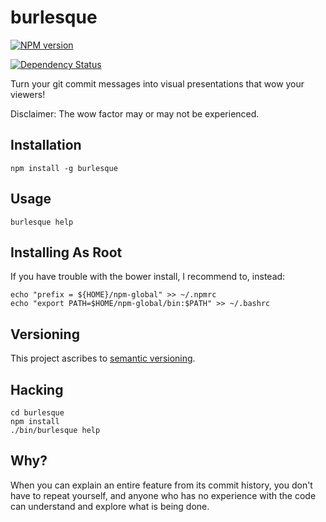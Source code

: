 burlesque
=========

[![NPM version](https://badge.fury.io/js/burlesque.svg)](http://badge.fury.io/js/burlesque)

[![Dependency Status](https://david-dm.org/brentlintner/burlesque.svg)](https://david-dm.org/brentlintner/burlesque)

Turn your git commit messages into visual presentations that wow your viewers!

Disclaimer: The wow factor may or may not be experienced.

## Installation

    npm install -g burlesque

## Usage

    burlesque help

## Installing As Root

If you have trouble with the bower install, I recommend to, instead:

    echo "prefix = ${HOME}/npm-global" >> ~/.npmrc
    echo "export PATH=$HOME/npm-global/bin:$PATH" >> ~/.bashrc

## Versioning

This project ascribes to [semantic versioning](http://semver.org).

## Hacking

    cd burlesque
    npm install
    ./bin/burlesque help

## Why?

When you can explain an entire feature from its commit history, you don't
have to repeat yourself, and anyone who has no experience with the code can
understand and explore what is being done.
